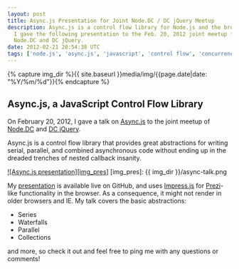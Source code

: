 ```yaml
---
layout: post
title: Async.js Presentation for Joint Node.DC / DC jQuery Meetup
description: Async.js is a control flow library for Node.js and the browser.
  I gave the following presentation to the Feb. 20, 2012 joint meetup for
  Node.DC and DC jQuery.
date: 2012-02-21 20:54:38 UTC
tags: ['node.js', 'async.js', 'javascript', 'control flow', 'concurrency']
---
```

{% capture img_dir %}{{ site.baseurl }}media/img/{{page.date|date: "%Y/%m/%d"}}{% endcapture %}

## Async.js, a JavaScript Control Flow Library

On February 20, 2012, I gave a talk on [Async.js][asyncjs] to the joint
meetup of [Node.DC][node_dc] and [DC jQuery][dcjq].

Async.js is a control flow library that provides great abstractions for writing
serial, parallel, and combined asynchronous code without ending up in the
dreaded trenches of nested callback insanity.

[![Async.js presentation][img_pres]][pres]
[img_pres]: {{ img_dir }}/async-talk.png

My [presentation][pres] is available live on GitHub, and uses
[Impress.js][impress] for [Prezi][prezi]-like functionality in the browser.
As a consequence, it might not render in older browsers and IE. My talk covers
the basic abstractions:

* Series
* Waterfalls
* Parallel
* Collections

and more, so check it out and feel free to ping me with any questions or
comments!

[asyncjs]: https://github.com/caolan/async
[node_dc]: http://www.meetup.com/node-dc/events/49905452/
[dcjq]: http://www.meetup.com/DC-jQuery-Users-Group/events/51798912/
[pres]: http://ryan-roemer.github.com/nodedc-async-talk/#/title
[impress]: http://bartaz.github.com/impress.js
[prezi]: http://prezi.com/
